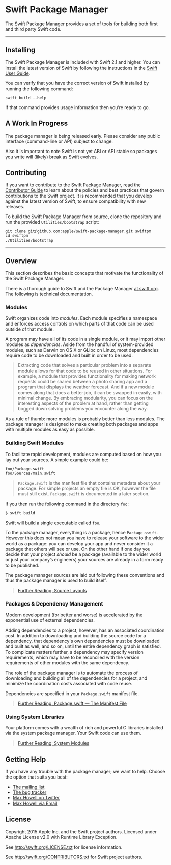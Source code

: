 # Swift Package Manager

The Swift Package Manager provides a set of tools
for building both first and third party Swift code.

* * *

## Installing

The Swift Package Manager is included with Swift 2.1 and higher.
You can install the latest version of Swift
by following the instructions in the
[Swift User Guide](https://swift.org/download/).

You can verify that you have the correct version of Swift installed
by running the following command:

    swift build --help

If that command provides usage information then you’re ready to go.

## A Work In Progress

The package manager is being released early. Please consider any public interface (command-line or API) subject to change.

Also it is important to note Swift is not yet ABI or API stable so packages you write will (likely) break as Swift evolves.

## Contributing

If you want to contribute to the Swift Package Manager,
read the [Contributor Guide](https://swift.org/contributor-guide)
to learn about the policies and best practices that govern
contributions to the Swift project.
It is recommended that you develop against the latest version of Swift,
to ensure compatibility with new releases.

To build the Swift Package Manager from source,
clone the repository and run the provided `Utilities/bootstrap` script:

    git clone git@github.com:apple/swift-package-manager.git swiftpm
    cd swiftpm
    ./Utilities/bootstrap

* * *

## Overview

This section describes the basic concepts that motivate
the functionality of the Swift Package Manager.

There is a thorough guide to Swift and the Package Manager [at swift.org](https://swift.org/getting-started/). The following is technical documentation.

### Modules

Swift organizes code into _modules_.
Each module specifies a namespace
and enforces access controls on which parts of that code
can be used outside of that module.

A program may have all of its code in a single module,
or it may import other modules as _dependencies_.
Aside from the handful of system-provided modules,
such as Darwin on OS X
or GLibc on Linux,
most dependencies require code to be downloaded and built in order to be used.

> Extracting code that solves a particular problem into a separate module
> allows for that code to be reused in other situations.
> For example, a module that provides functionality for making network requests
> could be shared between a photo sharing app
> and a program that displays the weather forecast.
> And if a new module comes along that does a better job,
> it can be swapped in easily, with minimal change.
> By embracing modularity,
> you can focus on the interesting aspects of the problem at hand,
> rather than getting bogged down solving problems you encounter along the way.

As a rule of thumb: more modules is probably better than less modules. The package manager is designed to make creating both packages and apps with multiple modules as easy as possible.

### Building Swift Modules

To facilitate rapid development, modules are computed based on how you lay out your sources. A simple example could be:

    foo/Package.swift
    foo/Sources/main.swift

> `Package.swift` is the manifest file that contains metadata about your package. For simple projects an empty file is OK, however the file must still exist. `Package.swift` is documented in a later section.

If you then run the following command in the directory `foo`:

    $ swift build

Swift will build a single executable called `foo`.

To the package manager, everything is a package, hence `Package.swift`. However this does not mean you have to release your software to the wider world as a package: you can develop your app and never consider it a package that others will see or use. On the other hand if one day you decide that your project _should_ be a package (available to the wider world or just your company’s engineers) your sources are already in a form ready to be published.

The package manager sources are laid out following these conventions and thus the package manager is used to build itself.

> [Further Reading: Source Layouts](Documentation/SourceLayouts.md)

### Packages & Dependency Management

Modern development (for better and worse) is accelerated by
the exponential use of external dependencies.

Adding dependencies to a project, however, has an associated coordination cost.
In addition to downloading and building the source code for a dependency,
that dependency's own dependencies must be downloaded and built as well,
and so on, until the entire dependency graph is satisfied.
To complicate matters further,
a dependency may specify version requirements,
which may have to be reconciled with the version requirements
of other modules with the same dependency.

The role of the package manager is to automate the process
of downloading and building all of the dependencies for a project,
and minimize the coordination costs associated with code reuse.

Dependencies are specified in your `Package.swift` manifest file.

> [Further Reading: Package.swift — The Manifest File](Documentation/Package.swift.md)

### Using System Libraries

Your platform comes with a wealth of rich and powerful C libraries installed via the system package manager. Your Swift code can use them.

> [Further Reading: System Modules](Documentation/SystemModules.md)

## Getting Help

If you have any trouble with the package manager; we want to help. Choose the option that suits you best:

* [The mailing list](mailto:swift-package-manager@swift.org)
* [The bug tracker](http://jira.swift.org)
* [Max Howell on Twitter](https:/twitter.com/mxcl)
* [Max Howell via Email](mailto:max.howell@apple.com)

## License

Copyright 2015 Apple Inc. and the Swift project authors.
Licensed under Apache License v2.0 with Runtime Library Exception.

See http://swift.org/LICENSE.txt for license information.

See http://swift.org/CONTRIBUTORS.txt for Swift project authors.
